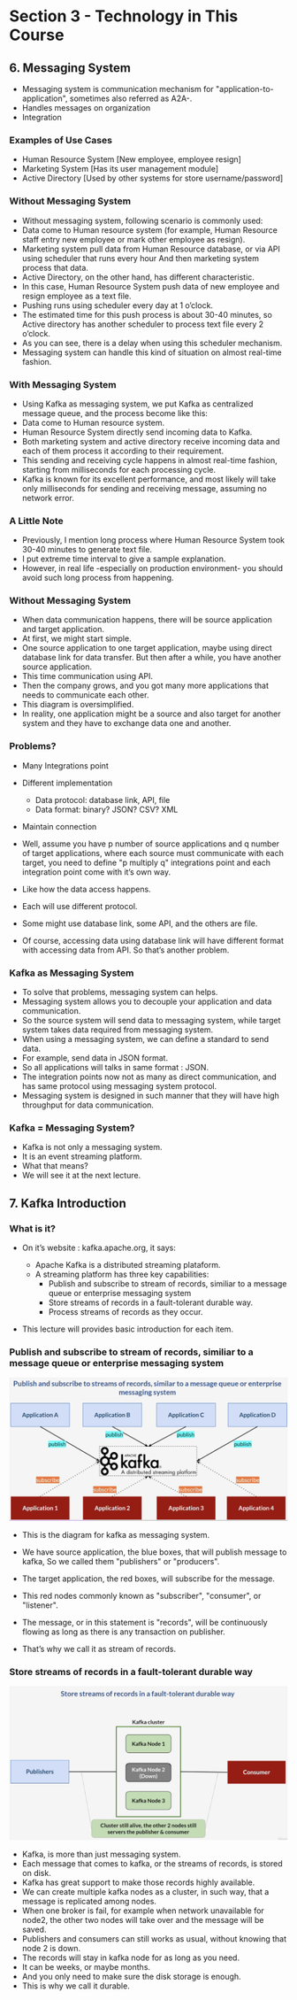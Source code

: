 # Section 3 - Technology in This Course

## 6. Messaging System

- Messaging system is communication mechanism for "application-to-application", sometimes also referred as A2A-.
- Handles messages on organization
- Integration


### Examples of Use Cases

- Human Resource System [New employee, employee resign]
- Marketing System [Has its user management module]
- Active Directory [Used by other systems for store username/password]

### Without Messaging System

- Without messaging system, following scenario is commonly used:
- Data come to Human resource system (for example, Human Resource staff entry new employee or mark other employee as resign).
- Marketing system pull data from Human Resource database, or via API using scheduler that runs every hour And then marketing system process that data.
- Active Directory, on the other hand, has different characteristic.
- In this case, Human Resource System push data of new employee and resign employee as a text file.
- Pushing runs using scheduler every day at 1 o’clock.
- The estimated time for this push process is about 30-40 minutes, so Active directory has another scheduler to process text file every 2 o’clock.
- As you can see, there is a delay when using this scheduler mechanism.
- Messaging system can handle this kind of situation on almost real-time fashion. 
  

### With Messaging System

- Using Kafka as messaging system, we put Kafka as centralized message queue, and the process become like this: 
- Data come to Human resource system.
- Human Resource System directly send incoming data to Kafka.
- Both marketing system and active directory receive incoming data and each of them process it according to their requirement.
- This sending and receiving cycle happens in almost real-time fashion, starting from milliseconds for each processing cycle.
- Kafka is known for its excellent performance, and most likely will take only milliseconds for sending and receiving message, assuming no network error.

### A Little Note

- Previously, I mention long process where Human Resource System took 30-40 minutes to generate text file.
- I put extreme time interval to give a sample explanation.
- However, in real life -especially on production environment- you should avoid such long process from happening.

### Without Messaging System

- When data communication happens, there will be source application and target application.
- At first, we might start simple.
- One source application to one target application, maybe using direct database link for data transfer. But then after a while, you have another source application.
- This time communication using API.
- Then the company grows, and you got many more applications that needs to communicate each other.
- This diagram is oversimplified.
- In reality, one application might be a source and also target for another system and they have to exchange data one and another.


### Problems?

- Many Integrations point
- Different implementation
  - Data protocol: database link, API, file
  - Data format: binary? JSON? CSV? XML
- Maintain connection


- Well, assume you have p number of source applications and q number of target applications, where each source must communicate with each target, you need to define "p multiply q" integrations point and each integration point come with it’s own way.
- Like how the data access happens.
- Each will use different protocol.
- Some might use database link, some API, and the others are file.
- Of course, accessing data using database link will have different format with accessing data from API. So that’s another problem.

### Kafka as Messaging System

- To solve that problems, messaging system can helps.
- Messaging system allows you to decouple your application and data communication.
- So the source system will send data to messaging system, while target system takes data required from messaging system.
- When using a messaging system, we can define a standard to send data.
- For example, send data in JSON format.
- So all applications will talks in same format : JSON.
- The integration points now not as many as direct communication, and has same protocol using messaging system protocol.
- Messaging system is designed in such manner that they will have high throughput for data communication.


### Kafka = Messaging System?

- Kafka is not only a messaging system.
- It is an event streaming platform.
- What that means?
- We will see it at the next lecture.

## 7. Kafka Introduction

### What is it?


- On it’s website : kafka.apache.org, it says:
    - Apache Kafka is a distributed streaming plataform.
    - A streaming platform has three key capabilities:
      - Publish and subscribe to stream of records, similiar to a message queue or enterprise messaging system
      - Store streams of records in a fault-tolerant durable way.
      - Process streams of records as they occur.



- This lecture will provides basic introduction for each item.


### Publish and subscribe to stream of records, similiar to a message queue or enterprise messaging system

![alt text](https://github.com/marodrigues20/udemy_java/blob/main/JavaSpring%26ApacheKafkaBootcamp-BasicToComplete/Sections/Section-03/Publisher_Subscriber.png?raw=true)

- This is the diagram for kafka as messaging system.
- We have source application, the blue boxes, that will publish message to kafka, So we called them "publishers" or "producers".
- The target application, the red boxes, will subscribe for the message.
- This red nodes commonly known as "subscriber", "consumer", or "listener".

- The message, or in this statement is "records", will be continuously flowing as long as there is any transaction on publisher.
- That’s why we call it as stream of records.



### Store streams of records in a fault-tolerant durable way

![alt text](https://github.com/marodrigues20/udemy_java/blob/main/JavaSpring%26ApacheKafkaBootcamp-BasicToComplete/Sections/Section-03/Store_Streams.png?raw=true)


- Kafka, is more than just messaging system.
- Each message that comes to kafka, or the streams of records, is stored on disk.
- Kafka has great support to make those records highly available.
- We can create multiple kafka nodes as a cluster, in such way, that a message is replicated among nodes.
- When one broker is fail, for example when network unavailable for node2, the other two nodes will take over and the message will be saved.
- Publishers and consumers can still works as usual, without knowing that node 2 is down.
- The records will stay in kafka node for as long as you need.
- It can be weeks, or maybe months.
- And you only need to make sure the disk storage is enough.
- This is why we call it durable.